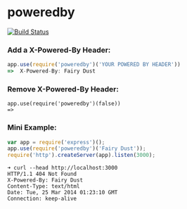 # poweredby

[![Build Status](https://travis-ci.org/bencevans/node-poweredby.svg?branch=master)](https://travis-ci.org/bencevans/node-poweredby)

### Add a X-Powered-By Header:

```js
app.use(require('poweredby')('YOUR POWERED BY HEADER'))
=>  X-Powered-By: Fairy Dust
```

### Remove X-Powered-By Header:

```
app.use(require('poweredby')(false))
=>
```

### Mini Example:


```js
var app = require('express')();
app.use(require('poweredby')('Fairy Dust'));
require('http').createServer(app).listen(3000);
```

```
➜ curl --head http://localhost:3000
HTTP/1.1 404 Not Found
X-Powered-By: Fairy Dust
Content-Type: text/html
Date: Tue, 25 Mar 2014 01:23:10 GMT
Connection: keep-alive
```


